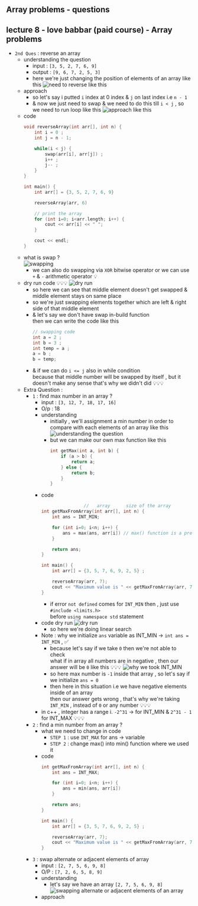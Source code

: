 ## Array problems - questions

## lecture 8 - love babbar (paid course) - Array problems 

- `2nd Ques` : reverse an array
    - understanding the question
        - input : `[3, 5, 2, 7, 6, 9]`
        - output : `[9, 6, 7, 2, 5, 3]`
        - here we're just changing the position of elements of an array like this
            ![need to reverse like this](../../notes-pics/15-lecture/love-babbar/lecture-15-0.png)
    - approach 
        - so let's say i putted `i` index at 0 index & `j` on last index i.e `n - 1` 
        - & now we just need to swap & we need to do this till `i < j` , so we need to run loop like this
            ![approach like this](../../notes-pics/15-lecture/love-babbar/lecture-15-1.png)
    - code 
        ```cpp
        void reverseArray(int arr[], int n) {
            int i = 0 ;
            int j = n - 1;

            while(i < j) {
                swap(arr[i], arr[j]) ;
                i++ ; 
                j-- ;
            }
        }

        int main() {
            int arr[] = {3, 5, 2, 7, 6, 9}

            reverseArray(arr, 6)

            // print the array
            for (int i=0; i<arr.length; i++) {
                cout << arr[i] << " ";
            }

            cout << endl;
        }
        ```
    - what is swap ? <br>
        ![swapping](../../notes-pics/15-lecture/love-babbar/lecture-15-2.png)
        - we can also do swapping via `XOR` bitwise operator or we can use `+` & `-` arithmetic operator 💡
    - dry run code 💡💡💡
        ![dry run](../../notes-pics/15-lecture/love-babbar/lecture-15-3.png)
        - so here we can see that middle element doesn't get swapped & middle element stays on same place <br>
        - so we're just swapping elements together which are left & right side of that middle element
        - & let's say we don't have swap in-build function <br>
            then we can write the code like this
            ```cpp
            // swapping code
            int a = 2 ;
            int b = 3 ;
            int temp = a ;
            a = b ;
            b = temp;
            ```
        - & if we can do `i <= j` also in while condition <br>
            because that middle number will be swapped by itself , but it doesn't make any sense that's why we didn't did 💡💡💡 
    - Extra Question : 
        - `1` : find max number in an array ?
            - input : `[3, 12, 7, 18, 17, 16]`
            - O/p : 18
            - understanding 
                - initially , we'll assignment a min number in order to compare with each elements of an array like this
                    ![understanding the question](../../notes-pics/15-lecture/love-babbar/lecture-15-4.png)
                - but we can make our own max function like this
                    ```cpp
                    int getMax(int a, int b) {
                        if (a > b) {
                            return a;
                        } else {
                            return b;
                        }
                    }
                    ```
            - code 
                ```cpp
                                //   array      size of the array
                int getMaxFromArray(int arr[], int n) {
                    int ans = INT_MIN;

                    for (int i=0; i<n; i++) {
                        ans = max(ans, arr[i]) // max() function is a pre-defined function in c++
                    }

                    return ans;
                }

                int main() {
                    int arr[] = {3, 5, 7, 6, 9, 2, 5} ;

                    reverseArray(arr, 7);
                    cout << "Maximum value is " << getMaxFromArray(arr, 7) << endl ;
                }
                ```
                - if error `not defined` comes for `INT_MIN` then , just use `#include <limits.h>` <br>
                    before `using namespace std` statement
            - code dry run
                ![dry run](../../notes-pics/15-lecture/love-babbar/lecture-15-5.png)
                - so here we're doing linear search
            - Note : why we initialize `ans` variable as INT_MIN -> `int ans = INT_MIN` , ✅
                - because let's say if we take `0` then we're not able to check <br>
                    what if in array all numbers are in negative , then our answer will be `0` like this 💡💡💡
                    ![why we took INT_MIN](../../notes-pics/15-lecture/love-babbar/lecture-15-6.png)
                - so here max number is `-1` inside that array , so let's say if we initialize `ans = 0` 
                - then here in this situation i.e we have negative elements inside of an array <br>
                    then our answer gets wrong , that's why we're taking `INT_MIN` , instead of `0` or any number 💡💡💡
            - in c++ , integer has a range i. `-2^31` -> for INT_MIN & `2^31 - 1` for INT_MAX 💡💡💡 
        - `2` : find a min number from an array ?
            - what we need to change in code 
                - `STEP 1` : use `INT_MAX` for ans -> variable
                - `STEP 2` : change max() into min() function where we used it
            - code 
                ```cpp
                int getMaxFromArray(int arr[], int n) {
                    int ans = INT_MAX;

                    for (int i=0; i<n; i++) {
                        ans = min(ans, arr[i])
                    }

                    return ans;
                }

                int main() {
                    int arr[] = {3, 5, 7, 6, 9, 2, 5} ;

                    reverseArray(arr, 7);
                    cout << "Maximum value is " << getMaxFromArray(arr, 7) << endl ;
                }
                ```
        - `3` : swap alternate or adjacent elements of array
            - input : `[2, 7, 5, 6, 9, 8]`
            - O/P : `[7, 2, 6, 5, 8, 9]`
            - understanding 
                - let's say we have an array `[2, 7, 5, 6, 9, 8]`
                    ![swapping alternate or adjacent elements of an array](../../notes-pics/15-lecture/love-babbar/lecture-15-7.png)
            - approach
                




